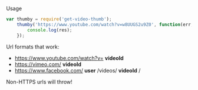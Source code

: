 

Usage

```js
var thumby = require('get-video-thumb');
	thumby('https://www.youtube.com/watch?v=w8UUGS2u9Z0', function(err, res) {
		console.log(res);
	});
```

Url formats that work:

* https://www.youtube.com/watch?v= __videoId__
* https://vimeo.com/ __videoId__
* https://www.facebook.com/ __user__ /videos/ __videoId__ /

Non-HTTPS urls will throw!